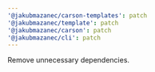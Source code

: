 ```yaml
---
'@jakubmazanec/carson-templates': patch
'@jakubmazanec/template': patch
'@jakubmazanec/carson': patch
'@jakubmazanec/cli': patch
---
```


Remove unnecessary dependencies.
